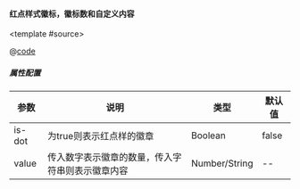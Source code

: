 #### 红点样式徽标，徽标数和自定义内容

<common-code-format>

  <template #source>
    <PC-ndBadge-ndBadge></PC-ndBadge-ndBadge>
  </template>

  @[code](../.vuepress/components/PC/ndBadge/ndBadge.vue)

</common-code-format>

##### 属性配置

| 参数                    | 说明                       | 类型        | 默认值                                        |
| -------------------     | ------------------------  | ----------- | --------------------------------------------- |
| is-dot   |   为true则表示红点样的徽章           | Boolean       | false                    |
| value   |       传入数字表示徽章的数量，传入字符串则表示徽章内容       | Number/String       | --                   |

